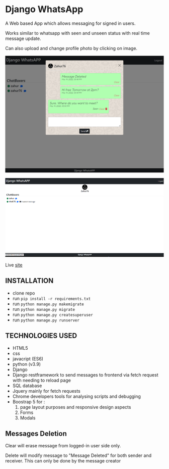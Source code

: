 # Django WhatsApp

A Web based App which allows messaging for signed in users. 

Works similar to whatsapp with seen and unseen status with real time message update.

Can also upload and change profile photo by clicking on image.

![sign-in](media/Untitled.png)

![sign-in](media/whatsapp2.png)

Live [site](https://whatsapp.hansolo.digital/)

## INSTALLATION

* clone repo 
* run ```pip install -r requirements.txt```
* run ```python manage.py makemigrate```
* run ```python manage.py migrate```
* run ```python manage.py createsuperuser```
* run ```python manage.py runserver```


## TECHNOLOGIES USED

* HTML5
* css 
* javacript (ES6)
* python (v3.9)
* Django
* Django restframework to send messages to frontend via fetch request with needing to reload page
* SQL database
* Jquery mainly for fetch requests
* Chrome developers tools for analysing scripts and debugging
* Boostrap 5 for :
    1. page layout purposes and responsive design aspects
    2. Forms 
    3. Modals 


## Messages Deletion

Clear will erase message from logged-in user side only.

Delete will modify message to "Message Deleted" for both sender and receiver. This can only be done by the message creator

